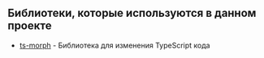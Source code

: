 ## Библиотеки, которые используются в данном проекте

- [ts-morph](https://ts-morph.com/) - Библиотека для изменения TypeScript кода